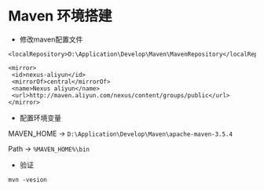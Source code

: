# Maven 环境搭建


- 修改maven配置文件

```
<localRepository>D:\Application\Develop\Maven\MavenRepository</localRepository>

<mirror>
 <id>nexus-aliyun</id>
 <mirrorOf>central</mirrorOf>
 <name>Nexus aliyun</name>
 <url>http://maven.aliyun.com/nexus/content/groups/public</url>
</mirror>
```
- 配置环境变量

MAVEN_HOME -> `D:\Application\Develop\Maven\apache-maven-3.5.4`

Path -> `%MAVEN_HOME%\bin`

- 验证

`mvn -vesion`